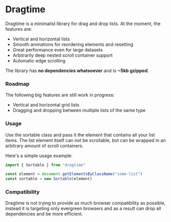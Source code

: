 # Dragtime

Dragtime is a minimalist library for drag and drop lists. At the moment, the features are:

-   Vertical and horizontal lists
-   Smooth animations for reordering elements and resetting
-   Great performance even for large datasets
-   Arbitrarily deep nested scroll container support
-   Automatic edge scrolling

The library has **no dependencies whatsoever** and is **~5kb gzipped**.

### Roadmap

The following big features are still work in progress:

-   Vertical and horizontal grid lists
-   Dragging and dropping between multiple lists of the same type

### Usage

Use the sortable class and pass it the element that contains all your list items.
The list element itself can not be scrollable, but can be wrapped in an arbitrary amount of scroll containers.

Here's a simple usage example:

```ts
import { Sortable } from "dragtime"

const element = document.getElementsByClassName("some-list")
const sortable = new Sortable(element)
```

### Compatibility

Dragtime is not trying to provide as much browser compatibility as possible, instead it is targeting only evergreen browsers and as a result can drop all dependencies and be more efficient.
